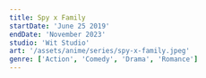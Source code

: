 ```yaml
---
title: Spy x Family
startDate: 'June 25 2019'
endDate: 'November 2023'
studio: 'Wit Studio'
art: '/assets/anime/series/spy-x-family.jpeg'
genre: ['Action', 'Comedy', 'Drama', 'Romance']
---
```

